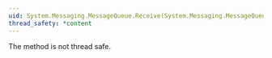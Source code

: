 ```yaml
---
uid: System.Messaging.MessageQueue.Receive(System.Messaging.MessageQueueTransactionType)
thread_safety: *content
---
```


The method is not thread safe.


